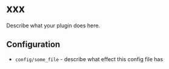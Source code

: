 xxx
========

Describe what your plugin does here.

Configuration
-------------

* `config/some_file` - describe what effect this config file has
